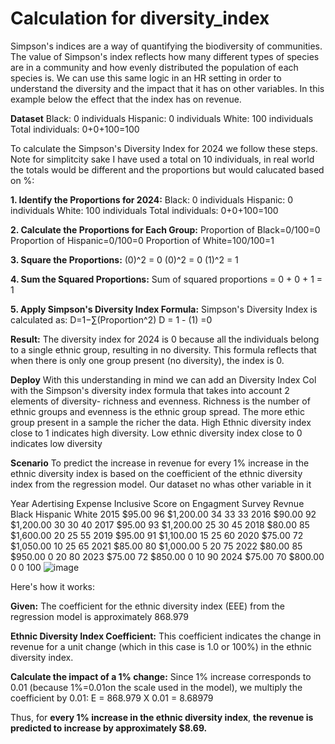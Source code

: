# Calculation for diversity_index

Simpson's indices are a way of quantifying the biodiversity of communities. The value of Simpson's index reflects how many different types of species are in a community and how evenly distributed the population of each species is. We can use this same logic in an HR setting in order to understand the diversity and the impact that it has on other variables. In this example below the effect that the index has on revenue. 

**Dataset**
Black: 0 individuals
Hispanic: 0 individuals
White: 100 individuals
Total individuals: 0+0+100=100


To calculate the Simpson's Diversity Index for 2024 we follow these steps. Note for simplitcity sake I have used a total on 10 individuals, in real world the totals would be different and the proportions but would calucated based on %:

**1. Identify the Proportions for 2024:**
Black: 0 individuals
Hispanic: 0 individuals
White: 100 individuals
Total individuals: 0+0+100=100

**2. Calculate the Proportions for Each Group:**
Proportion of Black=0/100=0 
Proportion of Hispanic=0/100=0 
Proportion of White=100/100=1

**3. Square the Proportions:**
(0)^2 = 0
(0)^2 = 0
(1)^2 = 1

**4. Sum the Squared Proportions:**
Sum of squared proportions = 0 + 0 + 1 = 1

**5. Apply Simpson's Diversity Index Formula:**
Simpson's Diversity Index is calculated as:
D=1−∑(Proportion^2)
D = 1 - (1) =0

**Result:**
The diversity index for 2024 is 0 because all the individuals belong to a single ethnic group, resulting in no diversity. This formula reflects that when there is only one group present (no diversity), the index is 0. 

**Deploy**
With this understanding in mind we can add an Diversity Index Col with the Simpson's diversity index formula that takes into account 2 elements of diversity- richness and evenness. Richness is the number of ethnic groups and evenness is the ethnic group spread.  The more ethic group present in a sample the richer the data. High Ethnic diversity index close to 1 indicates high diversity. Low ethnic diversity index close to 0 indicates low diversity 

**Scenario**
To predict the increase in revenue for every 1% increase in the ethnic diversity index is based on the coefficient of the ethnic diversity index from the regression model. Our dataset no whas other variable in it 

Year	Adertising Expense	Inclusive Score on Engagment Survey	Revnue	Black 	Hispanic	White
2015	 $95.00 	96	 $1,200.00 	34	33	33
2016	 $90.00 	92	 $1,200.00 	30	30	40
2017	 $95.00 	93	 $1,200.00 	25	30	45
2018	 $80.00 	85	 $1,600.00 	20	25	55
2019	 $95.00 	91	 $1,100.00 	15	25	60
2020	 $75.00 	72	 $1,050.00 	10	25	65
2021	 $85.00 	80	 $1,000.00 	5	20	75
2022	 $80.00 	85	 $950.00 	0	20	80
2023	 $75.00 	72	 $850.00 	0	10	90
2024	 $75.00 	70	 $800.00 	0	0	100
![image](https://github.com/user-attachments/assets/4f5d6742-06f1-4504-8f15-72b482b56b25)

Here's how it works:

**Given:**
The coefficient for the ethnic diversity index (EEE) from the regression model is approximately 868.979

**Ethnic Diversity Index Coefficient:**
This coefficient indicates the change in revenue for a unit change (which in this case is 1.0 or 100%) in the ethnic diversity index.

**Calculate the impact of a 1% change:**
Since 1% increase corresponds to 0.01 (because 1%=0.01on the scale used in the model), we multiply the coefficient by 0.01:
E = 868.979 X 0.01 = 8.68979

Thus, for **every 1% increase in the ethnic diversity index**, **the revenue is predicted to increase by approximately $8.69.**

